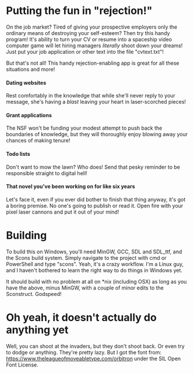 Putting the fun in "rejection!"
===============================

On the job market? Tired of giving your prospective employers only the ordinary
means of destroying your self-esteem? Then try this handy program! It's ability
to turn your CV or resume into a spaceship video computer game will let hiring
managers *literally* shoot down your dreams!  Just put your job application or
other text into the file "cvtext.txt"!

But that's not all! This handy rejection-enabling app is great for all these
situations and more!

#### Dating websites

Rest comfortably in the knowledge that while she'll never reply to your message,
she's having a *blast* leaving your heart in laser-scorched pieces!

#### Grant applications

The NSF won't be funding your modest attempt to push back the boundaries of
knowledge, but they will thoroughly enjoy blowing away your chances of making
tenure!

#### Todo lists

Don't want to mow the lawn? Who does! Send that pesky reminder to be responsible
straight to digital hell!

#### That novel you've been working on for like six years

Let's face it, even if you ever did bother to finish that thing anyway, it's got
a boring premise. No one's going to publish or read it. Open fire with your
pixel laser cannons and put it out of your mind!

Building
========

To build this on Windows, you'll need MinGW, GCC, SDL and SDL_ttf, and the Scons
build system. Simply navigate to the project with cmd or PowerShell and type
"scons". Yeah, it's a crazy workflow. I'm a Linux guy, and I haven't bothered to
learn the right way to do things in Windows yet.

It should build with no problem at all on *nix (including OSX) as long as you
have the above, minus MinGW, with a couple of minor edits to the
Sconstruct. Godspeed! 

Oh yeah, it doesn't actually do anything yet
============================================

Well, you can shoot at the invaders, but they don't shoot back. Or even try to
dodge or anything. They're pretty lazy. But I got the font from:
https://www.theleagueofmoveabletype.com/orbitron under the SIL Open Font
License.
